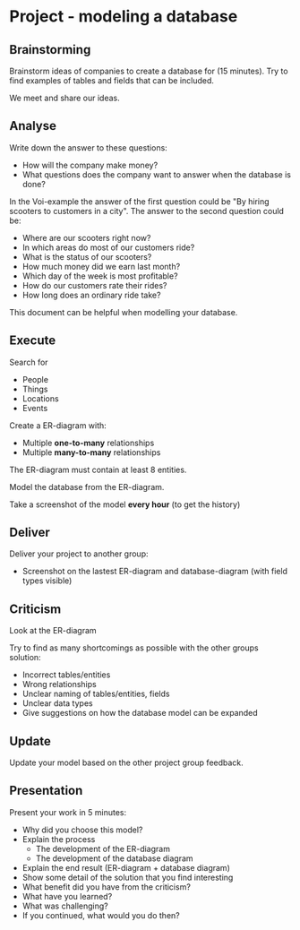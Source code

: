 # Project - modeling a database

## Brainstorming

Brainstorm ideas of companies to create a database for (15 minutes). Try to find examples of tables and fields that can be included. 

We meet and share our ideas.

## Analyse

Write down the answer to these questions:
- How will the company make money?
- What questions does the company want to answer when the database is done?

In the Voi-example the answer of the first question could be "By hiring scooters to customers in a city". The answer to the second question could be:
- Where are our scooters right now?
- In which areas do most of our customers ride?
- What is the status of our scooters?
- How much money did we earn last month?
- Which day of the week is most profitable?
- How do our customers rate their rides?
- How long does an ordinary ride take?

This document can be helpful when modelling your database.

## Execute 

Search for
- People
- Things
- Locations
- Events

Create a ER-diagram with:
- Multiple **one-to-many** relationships
- Multiple **many-to-many** relationships

The ER-diagram must contain at least 8 entities.

Model the database from the ER-diagram. 

Take a screenshot of the model **every hour** (to get the history)

## Deliver

Deliver your project to another group:
- Screenshot on the lastest ER-diagram and database-diagram (with field types visible)

## Criticism 

Look at the ER-diagram 

Try to find as many shortcomings as possible with the other groups solution:
- Incorrect tables/entities
- Wrong relationships
- Unclear naming of tables/entities, fields
- Unclear data types
- Give suggestions on how the database model can be expanded

## Update 

Update your model based on the other project group feedback.

## Presentation 

Present your work in 5 minutes:
- Why did you choose this model?
- Explain the process
    * The development of the ER-diagram
    * The development of the database diagram
- Explain the end result (ER-diagram + database diagram)
- Show some detail of the solution that you find interesting
- What benefit did you have from the criticism?
- What have you learned?
- What was challenging? 
- If you continued, what would you do then?
